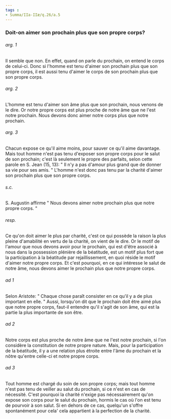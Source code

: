 ```yaml
---
tags : 
- Summa/IIa-IIæ/q.26/a.5
---
```


### Doit-on aimer son prochain plus que son propre corps?

###### arg. 1
Il semble que non. En effet, quand on parle du prochain, on entend le corps de celui-ci. Donc si l'homme est tenu d'aimer son prochain plus que son propre corps, il est aussi tenu d'aimer le corps de son prochain plus que son propre corps. 

###### arg. 2
L'homme est tenu d'aimer son âme plus que son prochain, nous venons de le dire. Or notre propre corps est plus proche de notre âme que ne l'est notre prochain. Nous devons donc aimer notre corps plus que notre prochain. 

###### arg. 3
Chacun expose ce qu'il aime moins, pour sauver ce qu'il aime davantage. Mais tout homme n'est pas tenu d'exposer son propre corps pour le salut de son prochain; c'est là seulement le propre des parfaits, selon cette parole en S. Jean (15, 13): " Il n'y a pas d'amour plus grand que de donner sa vie pour ses amis. " L'homme n'est donc pas tenu par la charité d'aimer son prochain plus que son propre corps. 

###### s.c.
S. Augustin affirme " Nous devons aimer notre prochain plus que notre propre corps. " 

###### resp.
Ce qu'on doit aimer le plus par charité, c'est ce qui possède la raison la plus pleine d'amabilité en vertu de la charité, on vient de le dire. Or le motif de l'amour que nous devons avoir pour le prochain, qui est d'être associé à nous dans la possession plénière de la béatitude, est un motif plus fort que la participation à la béatitude par rejaillissement, en quoi réside le motif d'aimer notre propre corps. Et c'est pourquoi, en ce qui intéresse le salut de notre âme, nous devons aimer le prochain plus que notre propre corps. 

###### ad 1
Selon Aristote: " Chaque chose paraît consister en ce qu'il y a de plus important en elle. " Aussi, lorsqu'on dit que le prochain doit être aimé plus que notre propre corps, faut-il entendre qu'il s'agit de son âme, qui est la partie la plus importante de son être. 

###### ad 2
Notre corps est plus proche de notre âme que ne l'est notre prochain, si l'on considère la constitution de notre propre nature. Mais, pour la participation de la béatitude, il y a une relation plus étroite entre l'âme du prochain et la nôtre qu'entre celle-ci et notre propre corps. 

###### ad 3
Tout homme est chargé du soin de son propre corps; mais tout homme n'est pas tenu de veiller au salut du prochain, si ce n'est en cas de nécessité. C'est pourquoi la charité n'exige pas nécessairement qu'on expose son corps pour le salut du prochain, hormis le cas où l'on est tenu de pourvoir à son salut. Si en dehors de ce cas, quelqu'un s'offre spontanément pour cela' cela appartient à la perfection de la charité. 


